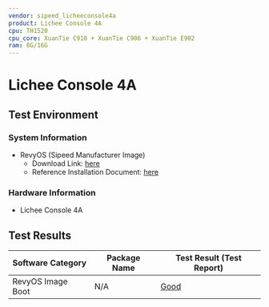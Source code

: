 ```yaml
---
vendor: sipeed_licheeconsole4a
product: Lichee Console 4A
cpu: TH1520
cpu_core: XuanTie C910 + XuanTie C906 + XuanTie E902
ram: 8G/16G
---
```



# Lichee Console 4A

## Test Environment

### System Information

- RevyOS (Sipeed Manufacturer Image)
    - Download Link: [here](https://wiki.sipeed.com/hardware/zh/lichee/th1520/lcon4a/3_images.html)
    - Reference Installation Document: [here](https://wiki.sipeed.com/hardware/zh/lichee/th1520/lcon4a/4_burn_image.html)

### Hardware Information

- Lichee Console 4A

## Test Results

| Software Category | Package Name | Test Result (Test Report) |
|-------------------|--------------|---------------------------|
| RevyOS Image Boot | N/A          | [Good][RevyOS]            |

[RevyOS]: ./RevyOS/README.md
